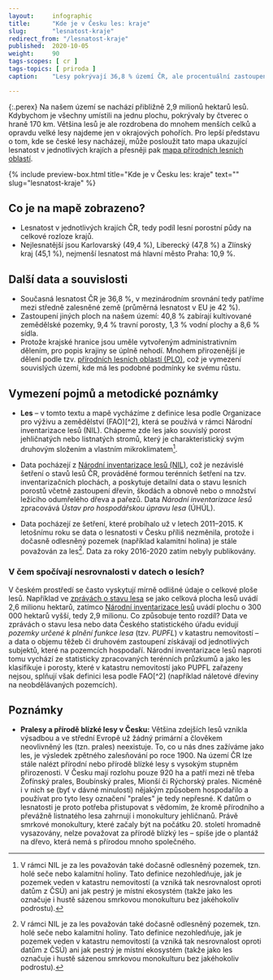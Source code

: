 ```yaml
---
layout:     infographic
title:      "Kde je v Česku les: kraje"
slug:       "lesnatost-kraje"
redirect_from: "/lesnatost-kraje"
published:  2020-10-05
weight:     90
tags-scopes: [ cr ]
tags-topics: [ priroda ]
caption:    "Lesy pokrývají 36,8 % území ČR, ale procentuální zastoupení lesů v jednotlivých krajích se liší. Z krajů (mimo Prahu) je nejméně zalesněný Jihomoravský (29,7 %) a nejvíce Karlovarský kraj (49,4 %)."

---
```

{:.perex}
Na našem území se nachází přibližně 2,9 milionů hektarů lesů. Kdybychom je všechny umístili na jednu plochu, pokrývaly by čtverec o hraně 170 km. Většina lesů je ale rozdrobena do mnohem menších celků a opravdu velké lesy najdeme jen v okrajových pohořích. Pro lepší představu o tom, kde se české lesy nacházejí, může posloužit tato mapa ukazující lesnatost v jednotlivých krajích a přesněji pak [mapa přírodních lesních oblastí](/lesnatost-plo). 

{% include preview-box.html
    title="Kde je v Česku les: kraje"
    text=""
    slug="lesnatost-kraje"
%}

## Co je na mapě zobrazeno?
- Lesnatost v jednotlivých krajích ČR, tedy podíl lesní porostní půdy na celkové rozloze krajů.
- Nejlesnatější jsou Karlovarský (49,4 %), Liberecký (47,8 %) a Zlínský kraj (45,1 %), nejmenší lesnatost má hlavní město Praha: 10,9 %.

## Další data a souvislosti
- Současná lesnatost ČR je 36,8 %, v mezinárodním srovnání tedy patříme mezi středně zalesněné země (průměrná lesnatost v EU je 42 %).
- Zastoupení jiných ploch na našem území: 40,8 % zabírají kultivované zemědělské pozemky, 9,4 % travní porosty, 1,3 % vodní plochy a 8,6 % sídla. 
- Protože krajské hranice jsou uměle vytvořeným administrativním dělením, pro popis krajiny se úplně nehodí. Mnohem přirozenější je dělení podle tzv. [přírodních lesních oblastí (PLO)](http://www.uhul.cz/nase-cinnost/oblastni-plany-rozvoje-lesu/prirodni-lesni-oblasti-plo), což je vymezení souvislých území, kde má les podobné podmínky ke svému růstu.  


## Vymezení pojmů a metodické poznámky
- **Les** – v tomto textu a mapě vycházíme z definice lesa podle Organizace pro výživu a zemědělství (FAO)[^2], která se používá v rámci Národní inventarizace lesů (NIL). Chápeme zde les jako souvislý porost jehličnatých nebo listnatých stromů, který je charakteristický svým druhovým složením a vlastním mikroklimatem[^3].

- Data pocházejí z [Národní inventarizace lesů (NIL)](http://www.uhul.cz/kdo-jsme/aktuality/938-publikace-narodni-inventarizace-lesu-v-ceske-republice-vysledky-druheho-cyklu-2011-2015), což je nezávislé šetření o stavů lesů ČR, prováděné formou terénních šetření na tzv. inventarizačních plochách, a poskytuje detailní data o stavu lesních porostů včetně zastoupení dřevin, škodách a obnově nebo o množství ležícího odumřelého dřeva a pařezů. Data *Národní inventarizace lesů* zpracovává *Ústav pro hospodářskou úpravu lesa* (ÚHÚL).

- Data pocházejí ze šetření, které probíhalo už v letech 2011–2015. K letošnímu roku se data o lesnatosti v Česku příliš nezměnila, protože i dočasně odlesněný pozemek (například kalamitní holina) je stále považován za les[^3]. Data za roky 2016-2020 zatím nebyly publikovány.

### V čem spočívají nesrovnalosti v datech o lesích? 
V českém prostředí se často vyskytují mírně odlišné údaje o celkové ploše lesů. Například ve [zprávách o stavu lesa](http://eagri.cz/public/web/mze/lesy/lesnictvi/zprava-o-stavu-lesa-a-lesniho/) se jako celková plocha lesů uvádí 2,6 milionu hektarů, zatímco [Národní inventarizace lesů](http://www.uhul.cz/kdo-jsme/aktuality/938-publikace-narodni-inventarizace-lesu-v-ceske-republice-vysledky-druheho-cyklu-2011-2015) uvádí plochu o 300 000 hektarů vyšší, tedy 2,9 milionu. Co způsobuje tento rozdíl? Data ve zprávách o stavu lesa nebo data Českého statistického úřadu evidují *pozemky určené k plnění funkce lesa* (tzv. *PUPFL*) v katastru nemovitostí – a data o objemu těžeb či druhovém zastoupení získávají od jednotlivých subjektů, které na pozemcích hospodaří. Národní inventarizace lesů naproti tomu vychází ze statisticky zpracovaných terénních průzkumů a jako les klasifikuje i porosty, které v katastru nemovitostí jako PUPFL zařazeny nejsou, splňují však definici lesa podle FAO[^2] (například náletové dřeviny na neobdělávaných pozemcích). 


## Poznámky

- **Pralesy a přírodě blízké lesy v Česku:** Většina zdejších lesů vznikla výsadbou a ve střední Evropě už žádný primární a člověkem neovlivněný les (tzn. prales) neexistuje. To, co u nás dnes zažíváme jako les, je výsledek zpětného zalesňování po roce 1900. Na území ČR lze stále nalézt přírodní nebo přírodě blízké lesy s vysokým stupněm přirozenosti. V Česku mají rozlohu pouze 920 ha a patří mezi ně třeba Žofínský prales, Boubínský prales, Mionší či Rýchorský prales. Nicméně i v nich se (byť v dávné minulosti) nějakým způsobem hospodařilo a používat pro tyto lesy označení "prales" je tedy nepřesné. K datům o lesnatosti je proto potřeba přistupovat s vědomím, že kromě přírodního a převážně listnatého lesa zahrnují i monokultury jehličnanů. Právě smrkové monokultury, které začaly být na počátku 20. století hromadně vysazovány, nelze považovat za přírodě blízký les – spíše jde o plantáž na dřevo, která nemá s přírodou mnoho společného.


[^1]: FAO (Food and Agriculture Organization of the United Nations) používá následující definici: Les představují pozemky s plochou větší než 0,5 ha s celkovým zápojem stromů o výšce alespoň 5 m dosahujícím 10 %. Dále jako les označuje pozemky se stromy schopnými dosáhnout výšky 5 m a zápoje 10 % na daném stanovišti. Do kategorie les se neřadí porosty s šířkou menší než 20 m (liniové porosty) a pozemky s převážně zemědělským nebo městským využitím. Dále do kategorie les nepatří větší vodní plochy a větší zpevněné cesty. Do kategorie les se však řadí pozemky, které jsou dočasně odlesněné (holé seče, kalamitní holiny, požářiště apod.), tedy pozemky, u nichž existuje předpoklad budoucího dosažení požadovaných 10 % zápoje stromů s výškou alespoň 5 m.

[^3]: V rámci NIL je za les považován také dočasně odlesněný pozemek, tzn. holé seče nebo kalamitní holiny. Tato definice nezohledňuje, jak je pozemek veden v katastru nemovitostí (a vzniká tak nesrovnalost oproti datům z ČSÚ) ani jak pestrý je místní ekosystém (takže jako les označuje i hustě sázenou smrkovou monokulturu bez jakéhokoliv podrostu).
